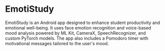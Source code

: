 # EmotiStudy
EmotiStudy is an Android app designed to enhance student productivity and emotional well-being. It uses face emotion recognition and voice-based mood analysis powered by ML Kit, CameraX, SpeechRecognizer, and custom PyTorch models. The app also includes a Pomodoro timer with motivational messages tailored to the user's mood.
